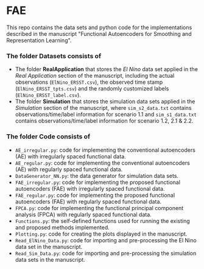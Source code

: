 # FAE
This repo contains the data sets and python code for the implementations described in the manuscript "Functional Autoencoders for Smoothing and Representation Learning".

### The folder **Datasets** consists of
- The folder **RealApplication** that stores the *El Nino* data set applied in the *Real Application* section of the manuscript, including the actual observations (`ElNino_ERSST.csv`), the observed time stamp (`ElNino_ERSST_tpts.csv`) and the randomly customized labels (`ElNino_ERSST_label.csv`).
- The folder **Simulation** that stores the simulation data sets applied in the *Simulation* section of the manuscript, where `sim_s2_data.txt` contains observations/time/label information for scenario 1.1 and `sim_s1_data.txt` contains observations/time/label information for scenario 1.2, 2.1 & 2.2.

### The folder **Code** consists of 
- `AE_irregular.py`: code for implementing the conventional autoencoders (AE) with irregularly spaced functional data.
- `AE_regular.py`: code for implementing the conventional autoencoders (AE) with regularly spaced functional data.
- `DataGenerator_NN.py`: the data generator for simulation data sets.
- `FAE_irregular.py`: code for implementing the proposed functional autoencoders (FAE) with irregularly spaced functional data.
- `FAE_regular.py`: code for implementing the proposed functional autoencoders (FAE) with regularly spaced functional data.
- `FPCA.py`: code for implementing the functional principal component analysis (FPCA) with regularly spaced functional data.
- `Functions.py`: the self-defined functions used for running the existing and proposed methods implemented.
- `Plotting.py`: code for creating the plots displayed in the manuscript.
- `Read_ElNino_Data.py`: code for importing and pre-processing the El Nino data set in the manuscript.
- `Read_Sim_Data.py`: code for importing and pre-processing the simulation data sets in the manuscript.
